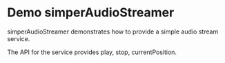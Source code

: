 # Demo simperAudioStreamer

simperAudioStreamer demonstrates how to provide a simple audio stream service.

The API for the service provides play, stop, currentPosition.
